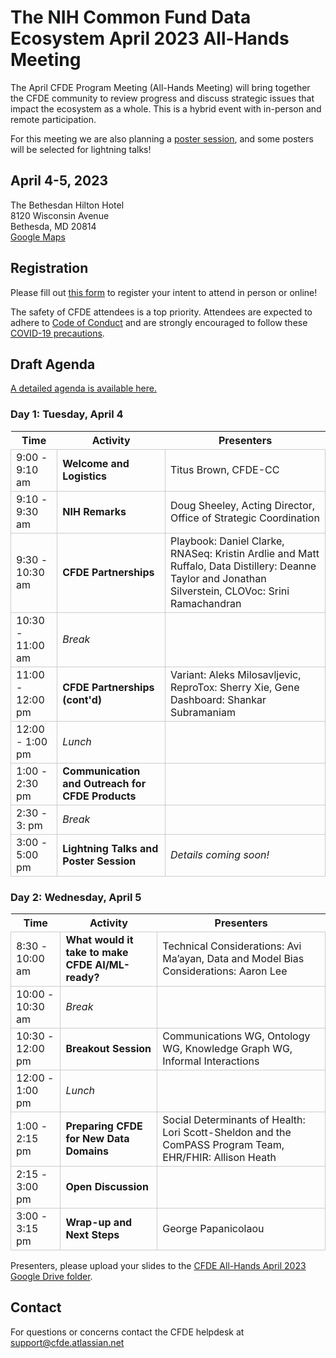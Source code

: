 # The NIH Common Fund Data Ecosystem April 2023 All-Hands Meeting

The April CFDE Program Meeting (All-Hands Meeting) will bring together the CFDE community to review progress and discuss strategic issues that impact the ecosystem as a whole. This is a hybrid event with in-person and remote participation.

For this meeting we are also planning a [poster session](https://nih-cfde.github.io/2023-april-all-hands-meeting/ABSTRACTS), and some
posters will be selected for lightning talks! 

## April 4-5, 2023

The Bethesdan Hilton Hotel <br/>
8120 Wisconsin Avenue <br/>
Bethesda, MD 20814 <br/>
[Google Maps](https://goo.gl/maps/bYKJiKZeGnmywWCm8)


## Registration

Please fill out [this form](https://forms.gle/G7SEEcJdjZozbUUg6) to
register your intent to attend in person or online!

The safety of CFDE attendees is a top priority. Attendees are expected to adhere to [Code of Conduct](https://nih-cfde.github.io/2023-april-all-hands-meeting/CODEOFCONDUCT/) and are strongly encouraged to follow these [COVID-19 precautions](https://nih-cfde.github.io/2023-april-all-hands-meeting/COVID/).

<!--

## Booking hotel rooms

Please use [this link](https://www.hilton.com/en/book/reservation/deeplink/?ctyhocn=WASBAUP&groupCode=CF4&arrivaldate=2023-04-03&departuredate=2023-04-06&cid=OM,WW,HILTONLINK,EN,DirectLink&fromId=HILTONLINKDIRECT) to book hotel rooms at the Bethesdan for the dates of the meeting. Booking deadline: February 24th, 2023.

-->

## Draft Agenda 

[A detailed agenda is available here.](https://docs.google.com/document/d/1y7d2n-jutCZVcYZ1rz_yq9X7uxkpQn1M/edit?usp=sharing&ouid=108542948824361321088&rtpof=true&sd=true)

### Day 1: Tuesday, April 4

<google-sheets-html-origin><style type="text/css"><!--td {border: 1px solid #cccccc;}br {mso-data-placement:same-cell;}--></style>

Time | Activity | Presenters
-- | -- | --
9:00 - 9:10 am | **Welcome and Logistics** | Titus Brown, CFDE-CC
9:10 - 9:30 am | **NIH Remarks** | Doug Sheeley, Acting Director, Office of Strategic Coordination
9:30 - 10:30 am | **CFDE Partnerships** | Playbook: Daniel Clarke, RNASeq: Kristin Ardlie and Matt Ruffalo, Data Distillery: Deanne Taylor and Jonathan Silverstein, CLOVoc: Srini Ramachandran
10:30 - 11:00 am | _Break_ | 
11:00 - 12:00 pm | **CFDE Partnerships (cont'd)** | Variant: Aleks Milosavljevic, ReproTox: Sherry Xie, Gene Dashboard: Shankar Subramaniam
12:00 - 1:00 pm | _Lunch_ | 
1:00 - 2:30 pm | **Communication and Outreach for CFDE Products** | 
2:30 - 3: pm | _Break_ | 
3:00 - 5:00 pm | **Lightning Talks and Poster Session** | _Details coming soon!_


### Day 2: Wednesday, April 5

Time | Activity | Presenters
-- | -- | --
8:30 - 10:00 am | **What would it take to make CFDE AI/ML-ready?** | Technical Considerations: Avi Ma’ayan, Data and Model Bias Considerations: Aaron Lee
10:00 - 10:30 am | _Break_ | 
10:30 - 12:00 pm | **Breakout Session** | Communications WG, Ontology WG, Knowledge Graph WG, Informal Interactions
12:00 - 1:00 pm | _Lunch_ | 
1:00 - 2:15 pm | **Preparing CFDE for New Data Domains** | Social Determinants of Health: Lori Scott-Sheldon and the ComPASS Program Team, EHR/FHIR: Allison Heath 
2:15 - 3:00 pm | **Open Discussion** | 
3:00 - 3:15 pm | **Wrap-up and Next Steps** | George Papanicolaou

Presenters, please upload your slides to the [CFDE All-Hands April 2023 Google Drive folder](https://drive.google.com/drive/folders/1axSoVORpgKjNnWYF_gQngGml5ZDvZRAH?usp=sharing).

## Contact

For questions or concerns contact the CFDE helpdesk at [support@cfde.atlassian.net](mailto:support@cfde.atlassian.net)
